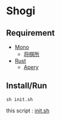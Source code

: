 # Shogi

## Requirement

* [Mono](https://github.com/ghsable/dotfiles/blob/main/bin/apl/mono/README.md)
  * [将棋所](http://shogidokoro.starfree.jp/)
* [Rust](https://github.com/ghsable/dotfiles/blob/main/bin/apl/rust/README.md)
  * [Apery](https://github.com/HiraokaTakuya/apery_rust)

## Install/Run

    sh init.sh

this script : [init.sh](https://github.com/ghsable/dotfiles/blob/main/bin/shogi/init.sh)
